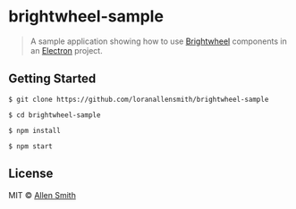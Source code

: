 # brightwheel-sample

> A sample application showing how to use [Brightwheel](https://github.com/loranallensmith/brightwheel) components in an [Electron](https://electron.atom.io) project.


## Getting Started

```
$ git clone https://github.com/loranallensmith/brightwheel-sample

$ cd brightwheel-sample

$ npm install

$ npm start
```

## License

MIT © [Allen Smith](https://github.com/loranallensmith)
